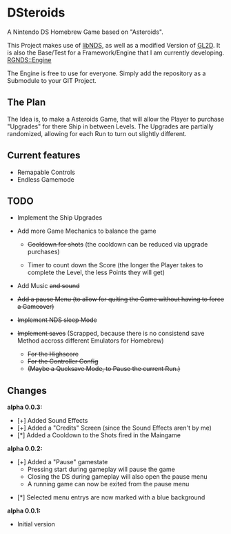 # DSteroids
A Nintendo DS Homebrew Game based on "Asteroids".

This Project makes use of [libNDS](https://github.com/devkitPro/libnds), as well as a modified Version of [GL2D](https://github.com/DeathCamel57/libgl2d_ds).
It is also the Base/Test for a Framework/Engine that I am currently developing.
[RGNDS::Engine](https://github.com/DoodlingTurtle/NDS_RGNDS_Engine)

The Engine is free to use for everyone. Simply add the repository as a Submodule to your GIT Project.

## The Plan
The Idea is, to make a Asteroids Game, that will allow the Player to purchase "Upgrades" for there Ship in between Levels.
The Upgrades are partially randomized, allowing for each Run to turn out slightly different.

## Current features
- Remapable Controls
- Endless Gamemode

## TODO
- Implement the Ship Upgrades

- Add more Game Mechanics to balance the game
  - ~~Cooldown for shots~~
    (the cooldown can be reduced via upgrade purchases)

  - Timer to count down the Score
    (the longer the Player takes to complete the Level, the less Points they will get)

- Add Music ~~and sound~~

- ~~Add a pause Menu
  (to allow for quiting the Game without having to force a Gameover)~~

- ~~Implement NDS sleep Mode~~

- ~~Implement saves~~
  (Scrapped, because there is no consistend save Method accross different Emulators for Homebrew)
  - ~~For the Highscore~~
  - ~~For the Controller Config~~
  - ~~(Maybe a Qucksave Mode, to Pause the current Run.)~~
  

## Changes
**alpha 0.0.3:**
+ [+] Added Sound Effects
+ [+] Added a "Credits" Screen (since the Sound Effects aren't by me)
+ [\*] Added a Cooldown to the Shots fired in the Maingame

**alpha 0.0.2:**
+ [+] Added a "Pause" gamestate
  * Pressing start during gameplay will pause the game
  * Closing the DS during gameplay will also open the pause menu
  * A running game can now be exited from the pause menu
- [*] Selected menu entrys are now marked with a blue background 

**alpha 0.0.1:**
- Initial version
